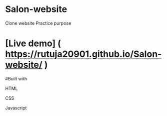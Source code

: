 # Salon-website
Clone website
Practice purpose

# [Live demo] ( https://rutuja20901.github.io/Salon-website/ )

#Built with

HTML

CSS

Javascript
